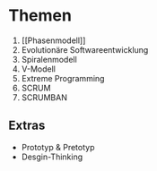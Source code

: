 # Themen
1. [[Phasenmodell]]
2. Evolutionäre Softwareentwicklung
3. Spiralenmodell
4. V-Modell
5. Extreme Programming
6. SCRUM
7. SCRUMBAN

## Extras
- Prototyp & Pretotyp
- Desgin-Thinking